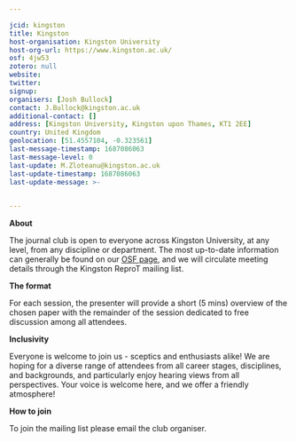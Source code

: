 ```yaml
---

jcid: kingston
title: Kingston
host-organisation: Kingston University
host-org-url: https://www.kingston.ac.uk/
osf: 4jw53
zotero: null
website: 
twitter: 
signup: 
organisers: [Josh Bullock]
contact: J.Bullock@kingston.ac.uk
additional-contact: []
address: [Kingston University, Kingston upon Thames, KT1 2EE]
country: United Kingdom
geolocation: [51.4557104, -0.323561]
last-message-timestamp: 1687086063
last-message-level: 0
last-update: M.Zloteanu@kingston.ac.uk
last-update-timestamp: 1687086063
last-update-message: >-
  

---
```



**About**

The journal club is open to everyone across Kingston University, at any level, from any discipline or department. The most up-to-date information can generally be found on our [OSF page](https://osf.io/4jw53/), and we will circulate meeting details through the Kingston ReproT mailing list. 


**The format**

For each session, the presenter will provide a short (5 mins) overview of the chosen paper with the remainder of the session dedicated to free discussion among all attendees.

**Inclusivity**

Everyone is welcome to join us - sceptics and enthusiasts alike! We are hoping for a diverse range of attendees from all career stages, disciplines, and backgrounds, and particularly enjoy hearing views from all perspectives. Your voice is welcome here, and we offer a friendly atmosphere!

**How to join**

To join the mailing list please email the club organiser.
